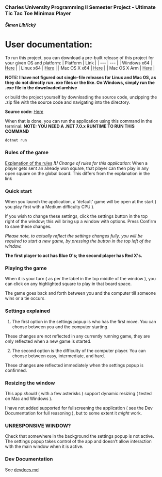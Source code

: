 ### Charles University Programming II Semester Project - Ultimate Tic Tac Toe Minimax Player

##### Šimon Libřický

# User documentation:
To run this project, you can download a pre-built release of this project for your given OS and platform:
| Platform | Link |
| --- | --- |
| Windows x64 | [Here](https://github.com/Vobludalib/UltimateTicTacToeMinimax/releases/latest/download/win-x64.zip) |
| Linux x64 | [Here](https://github.com/Vobludalib/UltimateTicTacToeMinimax/releases/latest/download/linux-x64.zip) |
| Mac OS X x64 | [Here](https://github.com/Vobludalib/UltimateTicTacToeMinimax/releases/latest/download/osx-x64.zip) |
| Mac OS X Arm | [Here](https://github.com/Vobludalib/UltimateTicTacToeMinimax/releases/latest/download/osx-arm64.zip) |

**NOTE: I have not figured out single-file releases for Linux and Mac OS, as they do not directly run .exe files or the like. On Windows, simply run the .exe file in the downloaded archive**

 or build the project yourself by downloading the source code, unzipping the .zip file with the source code and navigating into the directory.

**Source code:** [Here](https://github.com/Vobludalib/UltimateTicTacToeMinimax/releases/latest/)

When that is done, you can run the application using this command in the terminal.
**NOTE: YOU NEED A .NET 7.0.x RUNTIME TO RUN THIS COMMAND**

`dotnet run`

### Rules of the game
[Explanation of the rules](https://www.instructables.com/The-Beautiful-Game-of-Ultimate-Tic-Tac-Toe/)
***!!!** Change of rules for this application:*
When a player gets sent an already won square, that player can then play in any open square on the global board. This differs from the explanation in the link

### Quick start
When you launch the application, a 'default' game will be open at the start ( you play first with a Medium difficulty CPU ).

If you wish to change these settings, click the settings button in the top right of the window; this will bring up a window with options. Press Confirm to save these changes.

*Please note, to actually reflect the settings changes fully, you will be required to start a new game, by pressing the button in the top left of the window.*

**The first player to act has Blue O's; the second player has Red X's.**

### Playing the game
When it is your turn ( as per the label in the top middle of the window ), you can click on any highlighted square to play in that board space.

The game goes back and forth between you and the computer till someone wins or a tie occurs.

### Settings explained
1. The first option in the settings popup is who has the first move.
You can choose between you and the computer starting.

These changes are not reflected in any currently running game, they are only reflected when a new game is started.

2. The second option is the difficulty of the computer player. You can choose between easy, intermediate, and hard.

These changes **are** reflected immediately when the settings popup is confirmed. 

### Resizing the window

This app *should* ( with a few asterisks ) support dynamic resizing ( tested on Mac and Windows ).

I have not added supported for fullscreening the application ( see the Dev Documentation for full reasoning ), but to some extent it *might* work.

### UNRESPONSIVE WINDOW?
Check that somewhere in the background the settings popup is not active. The settings popup takes control of the app and doesn't allow interaction with the main window when it is active.

### Dev Documentation
See [devdocs.md](./devdocs.md)